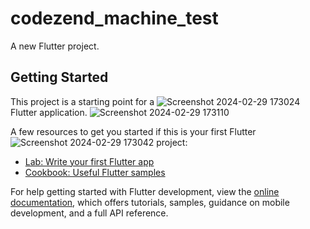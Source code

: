 # codezend_machine_test

A new Flutter project.

## Getting Started

This project is a starting point for a ![Screenshot 2024-02-29 173024](https://github.com/AmosPeterAlex/codezend_test/assets/145646624/7106f08f-a593-46a8-a1a9-8d0968e80484)
Flutter application.
![Screenshot 2024-02-29 173110](https://github.com/AmosPeterAlex/codezend_test/assets/145646624/3472f089-aa5a-4172-aa21-97f581feeb80)

A few resources to get you started if this is your first Flutter ![Screenshot 2024-02-29 173042](https://github.com/AmosPeterAlex/codezend_test/assets/145646624/c292f79f-2e65-4ce2-a2f6-1fc3bf528a27)
project:

- [Lab: Write your first Flutter app](https://docs.flutter.dev/get-started/codelab)
- [Cookbook: Useful Flutter samples](https://docs.flutter.dev/cookbook)

For help getting started with Flutter development, view the
[online documentation](https://docs.flutter.dev/), which offers tutorials,
samples, guidance on mobile development, and a full API reference.
